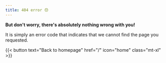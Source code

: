 ```yaml
---
title: 404 error 😞
---
```


__But don't worry, there's absolutely nothing wrong with you!__

It is simply an error code that indicates that we cannot find the page you requested.

{{< button text="Back to homepage" href="/" icon="home" class="mt-xl" >}}
